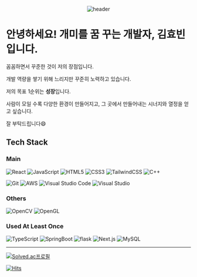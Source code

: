 <div align="center">  

  ![header](https://capsule-render.vercel.app/api?type=waving&color=gradient&customColorList=0,2,2,5,30&height=300&section=header&text=FE%20Developer&fontSize=90)

</div>

  # 안녕하세요! 개미를 꿈 꾸는 개발자, 김효빈입니다.


  꼼꼼하면서 꾸준한 것이 저의 장점입니다.
  
  개발 역량을 쌓기 위해 느리지만 꾸준히 노력하고 있습니다.
  
  저의 목표 1순위는 **성장**입니다.
  
  사람이 모일 수록 다양한 환경이 만들어지고, 그 곳에서 만들어내는 시너지와 열정을 얻고 싶습니다.
  
  잘 부탁드립니다😄

  
  ## Tech Stack 
  ### Main
    
![React](https://img.shields.io/badge/React-61DAFB.svg?style=flat-square&logo=React&logoColor=black)
![JavaScript](https://img.shields.io/badge/JavaScript-F7DF1E?style=flat-square&logo=javascript&logoColor=black)
![HTML5](https://img.shields.io/badge/HTML5-E34F26?style=flat-square&logo=html5&logoColor=white)
![CSS3](https://img.shields.io/badge/CSS3-1572B6?style=flat-square&logo=css3&logoColor=white)
![TailwindCSS](https://img.shields.io/badge/Tailwind%20CSS-06B6D4.svg?style=flat-square&logo=tailwindcss&logoColor=white)
![C++](https://img.shields.io/badge/C++-00599C?style=flat-square&logo=C%2B%2B&logoColor=white)

![Git](https://img.shields.io/badge/Git-F05032?style=flat-square&logo=git&logoColor=white)
![AWS](https://img.shields.io/badge/AWS-%23FF9900.svg?style=flat-square&logo=amazon-aws&logoColor=white)
![Visual Studio Code](https://img.shields.io/badge/Visual%20Studio%20Code-0078d7.svg?style=flat-square&logo=visual-studio-code&logoColor=white)
![Visual Studio](https://img.shields.io/badge/Visual%20Studio-5C2D91?style=flat-square&logo=VisualStudio&logoColor=white)

  ### Others
  ![OpenCV](https://img.shields.io/badge/OpenCV-5C3EE8?style=flat-square&logo=opencv&logoColor=black)
  ![OpenGL](https://img.shields.io/badge/OpenGL-5586A4?style=flat-square&logo=opengl&logoColor=black)

  
  ### Used At Least Once
  ![TypeScript](https://img.shields.io/badge/Typescript-3178C6?style=flat-square&logo=Typescript&logoColor=white)
  ![SpringBoot](https://img.shields.io/badge/SpringBoot-6DB33F?style=flat-square&logo=Spring&logoColor=white)
  ![flask](https://img.shields.io/badge/Flask-000000?style=flat-square&logo=Flask&logoColor=white)
  ![Next.js](https://img.shields.io/badge/Next.js-000000?style=flat-square&logo=Next.js&logoColor=white)
  ![MySQL](https://img.shields.io/badge/MySQL-4479A1?style=flat-square&logo=MySQL&logoColor=white)
  

  <hr/>
  
  [![Solved.ac프로필](http://mazassumnida.wtf/api/mini/generate_badge?boj=sowhat0516)](https://solved.ac/sowhat0516)
  
  [![Hits](https://hits.seeyoufarm.com/api/count/incr/badge.svg?url=https%3A%2F%2Fgithub.com%2Fkmyobin&count_bg=%234FB4FF&title_bg=%2340DBFE&icon=&icon_color=%23E7E7E7&title=hits&edge_flat=false)](https://hits.seeyoufarm.com)
